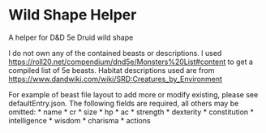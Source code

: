 # Wild Shape Helper
A helper for D&amp;D 5e Druid wild shape

I do not own any of the contained beasts or descriptions. I used https://roll20.net/compendium/dnd5e/Monsters%20List#content to get a compiled list of 5e beasts.
Habitat descriptions used are from https://www.dandwiki.com/wiki/SRD:Creatures_by_Environment

For example of beast file layout to add more or modify existing, please see defaultEntry.json.
The following fields are required, all others may be omitted:
    * name
    * cr
    * size
    * hp
    * ac
    * strength
    * dexterity
    * constitution
    * intelligence
    * wisdom
    * charisma
    * actions